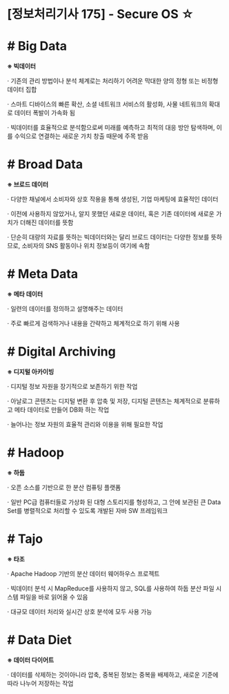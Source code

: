 

# [정보처리기사 175] - Secure OS ☆



# **# Big Data**

**※ 빅데이터**

· 기존의 관리 방법이나 분석 체계로는 처리하기 어려운 막대한 양의 정형 또는 비정형 데이터 집합

· 스마트 디바이스의 빠른 확산, 소셜 네트워크 서비스의 활성화, 사물 네트워크의 확대로 데이터 폭발이 가속화 됨

· 빅데이터를 효율적으로 분석함으로써 미래를 예측하고 최적의 대응 방안 탐색하며, 이를 수익으로 연결하는 새로운 가치 창출 때문에 주목 받음



# **# Broad Data**

**※ 브로드 데이터**

· 다양한 채널에서 소비자와 상호 작용을 통해 생성된, 기업 마케팅에 효율적인 데이터

· 이전에 사용하지 않았거나, 알지 못했던 새로운 데이터, 혹은 기존 데이터에 새로운 가치가 더해진 데이터를 뜻함

· 단순히 대량의 자료를 뜻하는 빅데이터와는 달리 브로드 데이터는 다양한 정보를 뜻하므로, 소비자의 SNS 활동이나 위치 정보등이 여기에 속함



# **# Meta Data**

**※ 메타 데이터**

· 일련의 데이터를 정의하고 설명해주는 데이터

· 주로 빠르게 검색하거나 내용을 간략하고 체계적으로 하기 위해 사용



# **# Digital Archiving**

**※ 디지털 아카이빙**

· 디지털 정보 자원을 장기적으로 보존하기 위한 작업

· 아날로그 콘텐츠는 디지털 변환 후 압축 및 저장, 디지털 콘텐츠는 체계적으로 분류하고 메타 데이터로 만들어 DB화 하는 작업

· 늘어나는 정보 자원의 효율적 관리와 이용을 위해 필요한 작업



# **# Hadoop**

**※ 하둡**

· 오픈 소스를 기반으로 한 분산 컴퓨팅 플랫폼

· 일반 PC급 컴퓨터들로 가상화 된 대형 스토리지를 형성하고, 그 안에 보관된 큰 Data Set를 병렬적으로 처리할 수 있도록 개발된 자바 SW 프레임워크



# **# Tajo**

**※ 타조**

· Apache Hadoop 기반의 분산 데이터 웨어하우스 프로젝트

· 빅데이터 분석 시 MapReduce를 사용하지 않고, SQL를 사용하여 하둡 분산 파일 시스템 파일을 바로 읽어올 수 있음

· 대규모 데이터 처리와 실시간 상호 분석에 모두 사용 가능



# **# Data Diet**

**※ 데이터 다이어트**

· 데이터를 삭제하는 것이아니라 압축, 중복된 정보는 중복을 배제하고, 새로운 기준에 따라 나누어 저장하는 작업
